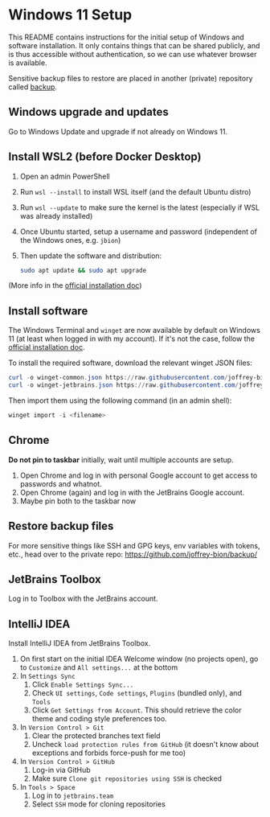 # Windows 11 Setup

This README contains instructions for the initial setup of Windows and software installation.
It only contains things that can be shared publicly, and is thus accessible without authentication, so we can use 
whatever browser is available.

Sensitive backup files to restore are placed in another (private) repository called
[backup](https://github.com/joffrey-bion/backup).

## Windows upgrade and updates

Go to Windows Update and upgrade if not already on Windows 11.

## Install WSL2 (before Docker Desktop)

1. Open an admin PowerShell
2. Run `wsl --install` to install WSL itself (and the default Ubuntu distro)
3. Run `wsl --update` to make sure the kernel is the latest (especially if WSL was already installed)
4. Once Ubuntu started, setup a username and password (independent of the Windows ones, e.g. `jbion`)
5. Then update the software and distribution:
   
   ```bash
   sudo apt update && sudo apt upgrade
   ```

(More info in the [official installation doc](https://docs.microsoft.com/en-us/windows/wsl/install))

## Install software

The Windows Terminal and `winget` are now available by default on Windows 11 (at least when logged in with my account).
If it's not the case, follow the [official installation doc](https://learn.microsoft.com/en-us/windows/package-manager/winget/).

To install the required software, download the relevant winget JSON files:

```powershell
curl -o winget-common.json https://raw.githubusercontent.com/joffrey-bion/setup/main/winget-common.json
curl -o winget-jetbrains.json https://raw.githubusercontent.com/joffrey-bion/setup/main/winget-jetbrains.json
```

Then import them using the following command (in an admin shell):
```powershell
winget import -i <filename>
```

## Chrome

**Do not pin to taskbar** initially, wait until multiple accounts are setup.

1. Open Chrome and log in with personal Google account to get access to passwords and whatnot.
2. Open Chrome (again) and log in with the JetBrains Google account.
3. Maybe pin both to the taskbar now

## Restore backup files

For more sensitive things like SSH and GPG keys, env variables with tokens, etc., head over to the private repo:
https://github.com/joffrey-bion/backup/

## JetBrains Toolbox

Log in to Toolbox with the JetBrains account.

## IntelliJ IDEA

Install IntelliJ IDEA from JetBrains Toolbox.

1. On first start on the initial IDEA Welcome window (no projects open), go to `Customize` and `All settings...` at the bottom
2. In `Settings Sync`
   1. Click `Enable Settings Sync...`
   2. Check `UI settings`, `Code settings`, `Plugins` (bundled only), and `Tools`
   3. Click `Get Settings from Account`. This should retrieve the color theme and coding style preferences too.
3. In `Version Control > Git`
   1. Clear the protected branches text field
   2. Uncheck `load protection rules from GitHub` (it doesn't know about exceptions and forbids force-push for me too)
4. In `Version Control > GitHub`
   1. Log-in via GitHub
   2. Make sure `Clone git repositories using SSH` is checked
5. In `Tools > Space`
   1. Log in to `jetbrains.team`
   2. Select `SSH` mode for cloning repositories
